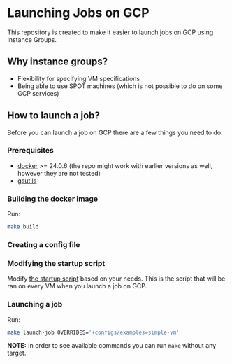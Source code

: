 # Launching Jobs on GCP

This repository is created to make it easier to launch jobs on GCP using Instance Groups.

## Why instance groups?

- Flexibility for specifying VM specifications
- Being able to use SPOT machines (which is not possible to do on some GCP services)

## How to launch a job?

Before you can launch a job on GCP there are a few things you need to do:

### Prerequisites

- [docker](https://docs.docker.com/engine/install/) >= 24.0.6 (the repo might work with earlier versions as well, however they are not tested)
- [gsutils](https://cloud.google.com/storage/docs/gsutil_install)

### Building the docker image

Run:

```sh
make build
```

### Creating a config file

### Modifying the startup script

Modify [the startup script](./scripts/task_runner_startup_script.sh) based on your needs. This is the script that will be ran on every VM when you launch a job on GCP.

### Launching a job

Run:

```sh
make launch-job OVERRIDES='+configs/examples=simple-vm'
```

**NOTE:** In order to see available commands you can run `make` without any target.
